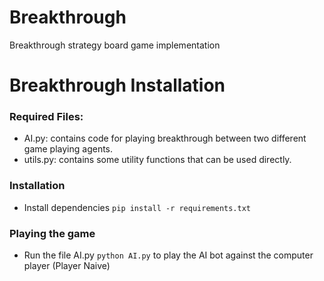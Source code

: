 # Breakthrough
Breakthrough strategy board game implementation

# Breakthrough Installation

### Required Files:
- AI.py: contains code for playing breakthrough between two different game playing agents. 
- utils.py: contains some utility functions that can be used directly.


 ### Installation 
- Install dependencies ``` pip install -r requirements.txt ```

### Playing the game
- Run the file AI.py ``` python AI.py ``` to play the AI bot against the computer player (Player Naive)
